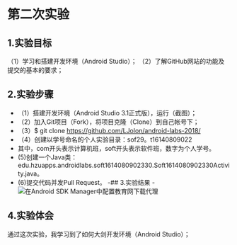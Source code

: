 # 第二次实验
 ## 1.实验目标
  （1）学习和搭建开发环境（Android Studio）；
  （2）了解GitHub网站的功能及提交的基本的要求；
 ## 2.实验步骤
 - （1）搭建开发环境（Android Studio 3.1正式版），运行（截图）；
 - （2）加入Git项目（Fork），将项目克隆（Clone）到自己帐号下；
 - （3）$ git clone https://github.com/LJolon/android-labs-2018/
 - （4）创建以学号命名的个人实验目录：sof29。t16140809022
 - 其中，com开头表示计算机班，soft开头表示软件班，数字为个人学号。
 -  (5)创建一个Java类：edu.hzuapps.androidlabs.soft1614080902330.Soft1614080902330Activity.java。
 -  (6)提交代码并发Pull Request。
 -## 3.实验结果
 -![在Android SDK Manager中配置教育网下载代理](https://github.com/liannongnong/android-labs-2018/blob/master/soft1614080902330/soft1614080902330.png) 
 ## 4.实验体会
 通过这次实验，我学习到了如何大剑开发环境（Android Studio）；
